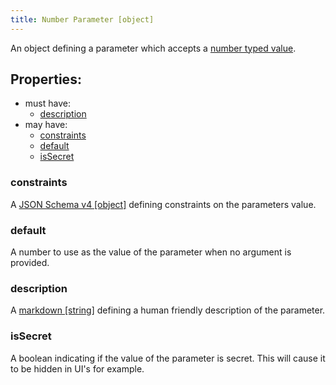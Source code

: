 ```yaml
---
title: Number Parameter [object]
---
```


An object defining a parameter which accepts a [number typed value](../../../types/number.md).

## Properties:
- must have:
  - [description](#description)
- may have:
  - [constraints](#constraints)
  - [default](#default)
  - [isSecret](#issecret)

### constraints
A [JSON Schema v4 [object]](https://tools.ietf.org/html/draft-wright-json-schema-00) defining constraints on the parameters value.

### default
A number to use as the value of the parameter when no argument is provided.

### description
A [markdown [string]](../markdown.md) defining a human friendly description of the parameter.

### isSecret
A boolean indicating if the value of the parameter is secret. This will cause it to be hidden in UI's for example. 
